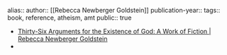 alias::
author:: [[Rebecca Newberger Goldstein]] 
publication-year::
tags:: book, reference, atheism, amt
public:: true
- [Thirty-Six Arguments for the Existence of God: A Work of Fiction | Rebecca Newberger Goldstein](https://www.rebeccagoldstein.com/publications/thirty-six-arguments-existence-god-work-fiction)
-